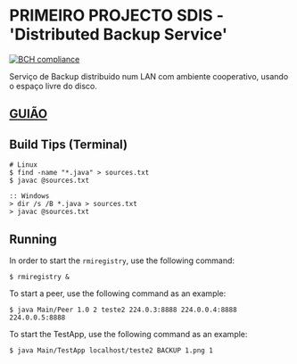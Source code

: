 # PRIMEIRO PROJECTO SDIS - 'Distributed Backup Service'

[![BCH compliance](https://bettercodehub.com/edge/badge/EdgarACarneiro/feup-sdis-first-project?branch=master&token=73af2f9e4040616bd03783488961507e9db45aa7)](https://bettercodehub.com/)

Serviço de Backup distribuido num LAN com ambiente cooperativo, usando o espaço livre do disco. 

## [GUIÃO](https://web.fe.up.pt/~pfs/aulas/sd2018/projs/proj1/proj1.html)

## Build Tips (Terminal)
```
# Linux
$ find -name "*.java" > sources.txt
$ javac @sources.txt

:: Windows
> dir /s /B *.java > sources.txt
> javac @sources.txt
```

## Running

In order to start the `rmiregistry`, use the following command:
```
$ rmiregistry &
```

To start a peer, use the following command as an example:
```
$ java Main/Peer 1.0 2 teste2 224.0.3:8888 224.0.0.4:8888 224.0.0.5:8888
```

To start the TestApp, use the following command as an example:
```
$ java Main/TestApp localhost/teste2 BACKUP 1.png 1
```
